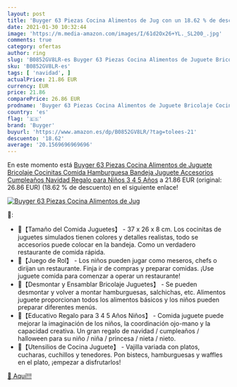 ```yaml
---
layout: post
title: 'Buyger 63 Piezas Cocina Alimentos de Jug con un 18.62 % de descuento'
date: 2021-01-30 10:32:44
image: 'https://m.media-amazon.com/images/I/61d2Ox26+YL._SL200_.jpg'
comments: true
category: ofertas
author: ring
slug: 'B0852GV8LR-es Buyger 63 Piezas Cocina Alimentos de Juguete Bricolaje...'
sku: 'B0852GV8LR-es'
tags: [ 'navidad', ]
actualPrice: 21.86 EUR
currency: EUR
price: 21.86
comparePrice: 26.86 EUR
prodname: 'Buyger 63 Piezas Cocina Alimentos de Juguete Bricolaje Cocinitas Comida Hamburguesa Bandeja Juguete Accesorios Cumpleaños Navidad Regalo para Niños 3 4 5 Años'
country: 'es'
flag: '🇪🇸'
brand: 'Buyger'
buyurl: 'https://www.amazon.es/dp/B0852GV8LR/?tag=tolees-21'
descuento: '18.62'
average: '20.1569696969696'
---
```


En este momento está [Buyger 63 Piezas Cocina Alimentos de Juguete Bricolaje Cocinitas Comida Hamburguesa Bandeja Juguete Accesorios Cumpleaños Navidad Regalo para Niños 3 4 5 Años](https://www.amazon.es/dp/B0852GV8LR/?tag=tolees-21) a 21.86 EUR (original: 26.86 EUR) (18.62 %  de descuento) en el siguiente enlace!

[![Buyger 63 Piezas Cocina Alimentos de Jug](https://m.media-amazon.com/images/I/61d2Ox26+YL._SL200_.jpg)](https://www.amazon.es/dp/B0852GV8LR/?tag=tolees-21)

🔎:

- 🍟【Tamaño del Comida Juguetes】 - 37 x 26 x 8 cm. Los cocinitas de juguetes simulados tienen colores y detalles realistas, todo se accesorios puede colocar en la bandeja. Como un verdadero restaurante de comida rápida.
- 🍟【Juego de Rol】 - Los niños pueden jugar como meseros, chefs o dirijan un restaurante. Finja ir de compras y preparar comidas. ¡Use juguete comida para comenzar a operar un restaurante!
- 🍟【Desmontar y Ensamblar Bricolaje Juguetes】 - Se pueden desmontar y volver a montar hamburguesas, salchichas, etc. Alimentos juguete proporcionan todos los alimentos básicos y los niños pueden preparar diferentes menús.
- 🍟【Educativo Regalo para 3 4 5 Años Niños】 - Comida juguete puede mejorar la imaginación de los niños, la coordinación ojo-mano y la capacidad creativa. Un gran regalo de navidad / cumpleaños / halloween para su niño / niña / princesa / nieta / nieto.
- 🍟【Utensilios de Cocina Juguete】 - Vajilla variada con platos, cucharas, cuchillos y tenedores. Pon bistecs, hamburguesas y waffles en el plato, ¡empezar a disfrutarlos!

[🛒 Aquí!!!](https://www.amazon.es/dp/B0852GV8LR/?tag=tolees-21)
